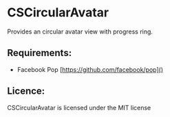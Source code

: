 CSCircularAvatar
============

Provides an circular avatar view with progress ring.


## Requirements:

- Facebook Pop [https://github.com/facebook/pop]()

## Licence:
CSCircularAvatar is licensed under the MIT license